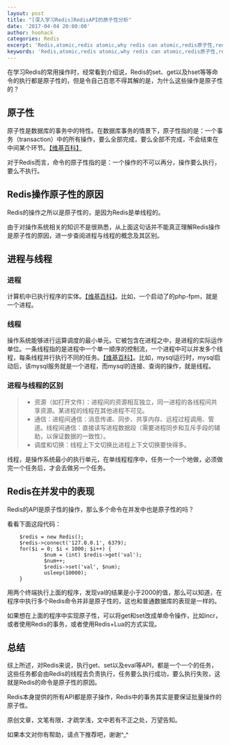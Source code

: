```yaml
---
layout: post
title: "[深入学习Redis]RedisAPI的原子性分析"
date: '2017-04-04 20:00:00'
author: hoohack
categories: Redis
excerpt: 'Redis,atomic,redis atomic,why redis can atomic,redis原子性,redis api原子性'
keywords: 'Redis,atomic,redis atomic,why redis can atomic,redis原子性,redis api原子性'
---
```


在学习Redis的常用操作时，经常看到介绍说，Redis的set、get以及hset等等命令的执行都是原子性的，但是令自己百思不得其解的是，为什么这些操作是原子性的？

## 原子性
原子性是数据库的事务中的特性。在数据库事务的情景下，原子性指的是：一个事务（transaction）中的所有操作，要么全部完成，要么全部不完成，不会结束在中间某个环节。[【维基百科】](https://zh.wikipedia.org/wiki/ACID)

对于Redis而言，命令的原子性指的是：一个操作的不可以再分，操作要么执行，要么不执行。

## Redis操作原子性的原因

<!--more-->

Redis的操作之所以是原子性的，是因为Redis是单线程的。

由于对操作系统相关的知识不是很熟悉，从上面这句话并不能真正理解Redis操作是原子性的原因，进一步查阅进程与线程的概念及其区别。

## 进程与线程

### 进程
计算机中已执行程序的实体。[【维基百科】](https://zh.wikipedia.org/wiki/%E8%A1%8C%E7%A8%8B)。比如，一个启动了的php-fpm，就是一个进程。

### 线程
操作系统能够进行运算调度的最小单元。它被包含在进程之中，是进程的实际运作单位。一条线程指的是进程中一个单一顺序的控制流，一个进程中可以并发多个线程，每条线程并行执行不同的任务。[【维基百科】](https://zh.wikipedia.org/wiki/%E7%BA%BF%E7%A8%8B)。比如，mysql运行时，mysql启动后，该mysql服务就是一个进程，而mysql的连接、查询的操作，就是线程。

### 进程与线程的区别
> * 资源（如打开文件）：进程间的资源相互独立，同一进程的各线程间共享资源。某进程的线程在其他进程不可见。
> * 通信：进程间通信：消息传递、同步、共享内存、远程过程调用、管道。线程间通信：直接读写进程数据段（需要进程同步和互斥手段的辅助，以保证数据的一致性）。
> * 调度和切换：线程上下文切换比进程上下文切换要快得多。

线程，是操作系统最小的执行单元，在单线程程序中，任务一个一个地做，必须做完一个任务后，才会去做另一个任务。

## Redis在并发中的表现
Redis的API是原子性的操作，那么多个命令在并发中也是原子性的吗？

看看下面这段代码：

        $redis = new Redis();
        $redis->connect('127.0.0.1', 6379);
        for($i = 0; $i < 1000; $i++) {
                $num = (int) $redis->get('val');
                $num++;
                $redis->set('val', $num);
                usleep(10000);
        }

用两个终端执行上面的程序，发现val的结果是小于2000的值，那么可以知道，在程序中执行多个Redis命令并非是原子性的，这也和普通数据库的表现是一样的。

如果想在上面的程序中实现原子性，可以将get和set改成单命令操作，比如incr，或者使用Redis的事务，或者使用Redis+Lua的方式实现。

## 总结
综上所述，对Redis来说，执行get、set以及eval等API，都是一个一个的任务，这些任务都会由Redis的线程去负责执行，任务要么执行成功，要么执行失败，这就是Redis的命令是原子性的原因。

Redis本身提供的所有API都是原子操作，Redis中的事务其实是要保证批量操作的原子性。

原创文章，文笔有限，才疏学浅，文中若有不正之处，万望告知。

如果本文对你有帮助，请点下推荐吧，谢谢^_^
